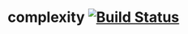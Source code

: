# complexity [![Build Status](https://travis-ci.org/asi1024/complexity.svg?branch=travis)](https://travis-ci.org/asi1024/complexity)
